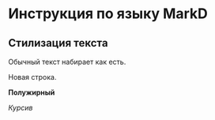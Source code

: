 # Инструкция по языку MarkD

## Стилизация текста
Обычный текст набирает как есть.

Новая строка.

**Полужирный**

*Курсив*


